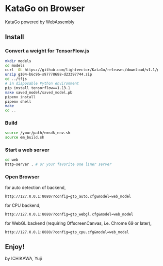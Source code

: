# KataGo on Browser
KataGo powered by WebAssembly

## Install
### Convert a weight for TensorFlow.js

```sh
mkdir models
cd models
curl -OL https://github.com/lightvector/KataGo/releases/download/v1.1/g104-b6c96-s97778688-d23397744.zip
unzip g104-b6c96-s97778688-d23397744.zip
cd ../tfjs
# in disposable Python environment
pip install tensorflow==1.13.1
make saved_model/saved_model.pb
pipenv install
pipenv shell
make
cd ..
```

### Build

```sh
source /your/path/emsdk_env.sh
source em_build.sh
```

### Start a web server

```sh
cd web
http-server . # or your favorite one liner server
```

### Open Browser
for auto detection of backend,
```
http://127.0.0.1:8080/?config=gtp_auto.cfg&model=web_model
```
for CPU backend,
```
http://127.0.0.1:8080/?config=gtp_webgl.cfg&model=web_model
```
for WebGL backend (requiring OffscreenCanvas, i.e. Chrome 69 or later), 
```
http://127.0.0.1:8080/?config=gtp_cpu.cfg&model=web_model
```

Enjoy!
-
by ICHIKAWA, Yuji
